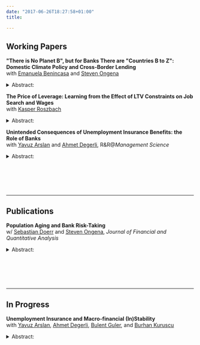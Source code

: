 ```yaml
---
date: "2017-06-26T18:27:58+01:00"
title: 

---
```

## Working Papers 
**"There is No Planet B", but for Banks There are "Countries B to Z": Domestic Climate Policy and Cross-Border Lending**<br>
with <u>[Emanuela Benincasa](https://emanuelabenincasa.wordpress.com/)</u> and <u>[Steven Ongena](https://sites.google.com/site/stevenongena/)</u> <a href="https://papers.ssrn.com/sol3/papers.cfm?abstract_id=4075737" target="_blank" rel="noopener noreferrer" class="ai ai-ssrn"></a><a href="https://gkabas.netlify.app/files/BenincasaKabasOngena.pdf" target="_blank" rel="noopener noreferrer" class="fa-regular fa-file-pdf" style="padding-left:0.2em"></a> <details><summary>Abstract: </summary>
We provide evidence that banks increase cross-border lending in response to higher climate policy stringency in their home countries. Saturating with granular set of fixed effects and including a rich set of control variables, we show that the increase in cross-border lending is not driven by loan demand and/or other bank home country characteristics. In line with banks use cross-border lending as a regulatory arbitrage tool, the increase in cross-border lending occurs only if banks' home countries have more stringent climate policy compared to their borrowers' countries. The effect is stronger for large, lowly capitalized banks with high NPL ratios and for banks with more experience in cross-border lending. Our results suggest that without a global cooperation, cross-border lending can be a channel that reduces the effectiveness of climate policies.</details>

**The Price of Leverage: Learning from the Effect of LTV Constraints on Job Search and Wages**<br>
with <u>[Kasper Roszbach](https://sites.google.com/view/kasperroszbach)</u> <a href="https://papers.ssrn.com/sol3/papers.cfm?abstract_id=3835232" target="_blank" rel="noopener noreferrer" class="ai ai-ssrn"></a><a href="https://gkabas.netlify.app/files/KabasRoszbach2021.pdf" target="_blank" rel="noopener noreferrer" class="fa fa-download"></a><details><summary>Abstract: </summary>Does households' leverage matter for their job search, matching in the labor market, and wages? To answer this question we exploit a loan-to-value ratio restriction in Norway that exogenously reduces household leverage and a sample of displaced workers who lost their jobs due to mass layoffs. We find that a reduction in leverage improves the starting wages of displaced workers. Lower leverage allows workers to prolong their unemployment duration, find jobs in higher paying firms, and switch into new occupations and industries. The positive effects are long-lasting and more pronounced for young and higher educated workers. Our results indicate that policies aimed at limiting households' leverage have the potential to substantially improve their labor market outcomes by reducing the frictions that leverage creates in the job search.</details>

**Unintended Consequences of Unemployment Insurance Benefits: the Role of Banks**<br>
with <u>[Yavuz Arslan](https://yavuzarslan.org/)</u> and <u>[Ahmet Degerli](https://sites.google.com/view/ahmetdegerli/home)</u>, R&R@<i>Management Science</i> <a href="https://papers.ssrn.com/sol3/papers.cfm?abstract_id=3280437" target="_blank" rel="noopener noreferrer" class="ai ai-ssrn"></a><details><summary>Abstract: </summary>
We use disaggregated U.S. data and a border discontinuity design to show that more generous unemployment insurance (UI) policies lower bank deposits. We test several channels that could explain this decline and find evidence consistent with households lowering their precautionary savings. Since deposits are the largest and most stable source of funding for banks, the decrease in deposits affects bank lending. Banks that raise deposits in states with generous UI policies squeeze their small business lending. Furthermore, counties that are served by these banks experience a higher unemployment rate and lower wage growth.</details>

<div class="clear"></div>
<br><br />
<br><br />
<hr class="solid">

## Publications

**Population Aging and Bank Risk-Taking**<br>
w/ <u>[Sebastian Doerr](https://www.bis.org/author/sebastian_doerr.htm)</u> and <u>[Steven Ongena](https://sites.google.com/site/stevenongena/)</u>, <i>Journal of Financial and Quantitative Analysis</i>  <a href="https://papers.ssrn.com/sol3/papers.cfm?abstract_id=3430184" target="_blank" rel="noopener noreferrer" class="ai ai-ssrn"></a><details><summary>Abstract: </summary>
Does population aging affect bank lending? To answer this question we exploit geographic variation in population aging across U.S. counties to provide the first evidence on its impact on bank risk-taking. We find that banks more exposed to aging counties experience deposit inflows due to seniors' higher savings rate. They consequently extend more credit, but relax lending standards: Loan-to-income ratios increase and application rejection rates decline. Exposed banks also see a sharper rise in nonperforming loans during downturns, suggesting that population aging may lead to financial instability. These results are in line with an increase in savings and a decline in investment opportunities induced by population aging.</details>

<div class="clear"></div>
<br><br />
<br><br />
<hr class="solid">

## In Progress

**Unemployment Insurance and Macro-financial (In)Stability**<br>
with <u>[Yavuz Arslan](https://yavuzarslan.org/)</u>, <u>[Ahmet Degerli](https://sites.google.com/view/ahmetdegerli/home)</u>, <u>[Bulent Guler](https://bguler.pages.iu.edu/)</u>, and <u>[Burhan Kuruscu](https://sites.google.com/site/bkuruscu/research)</u><details><summary>Abstract: </summary>
We question the predominantly held view that unemployment insurance (UI) policies automatically stabilize economic fluctuations. We argue that, while UI policies may stabilize downturns ex-post, ex-ante it amplifies the upswings. As a result, in many cases, such policies may increase the volatility. The underlying mechanism is that when UI benefits become more generous left tail income risk declines. As a result household reduce their savings and increase borrowing. In particular, we show that down payment ratios decline, mortgage credit volume, hence household leverage increases. As households demand more credit, the size of bank assets, in particular the size of mortgage portfolio increases. The weakening of balance sheet strength in return increases the vulnerability to shocks that works against the stabilization effects UI benefits. On top of these, more generous UI benefits enable consumers to increase their debt more during favorable times. As a result booms get amplified with higher UI benefits.</details>


